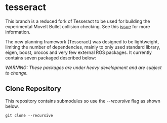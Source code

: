 # tesseract
This branch is a reduced fork of Tesseract to be used for building the experimental MoveIt Bullet collision checking. See this [issue](https://github.com/ros-planning/moveit/issues/1427) for more information. 

The new planning framework (Tesseract) was designed to be lightweight, limiting the number of dependencies, mainly to only used standard library, eigen, boost, orocos and very few external ROS packages. It currently contains seven packaged described below:

*WARNING: These packages are under heavy development and are subject to change.*

## Clone Repository

This repository contains submodules so use the *--recursive* flag as shown below.

`git clone --recursive`
